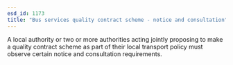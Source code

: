 ```yaml
---
esd_id: 1173
title: "Bus services quality contract scheme - notice and consultation"
---
```


A local authority or two or more authorities acting jointly proposing to make a quality contract scheme as part of their local transport policy must observe certain notice and consultation requirements.

